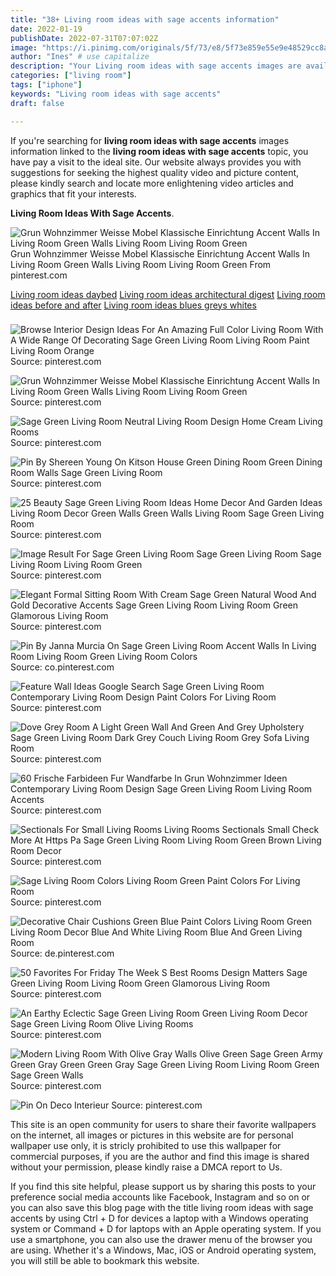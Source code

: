 ```yaml
---
title: "38+ Living room ideas with sage accents information"
date: 2022-01-19
publishDate: 2022-07-31T07:07:02Z
image: "https://i.pinimg.com/originals/5f/73/e8/5f73e859e55e9e48529cc8a5bcb1a3ec.jpg"
author: "Ines" # use capitalize
description: "Your Living room ideas with sage accents images are available in this site. Living room ideas with sage accents are a topic that is being searched for and liked by netizens now. You can Find and Download the Living room ideas with sage accents files here. Find and Download all royalty-free photos and vectors."
categories: ["living room"]
tags: ["iphone"]
keywords: "Living room ideas with sage accents"
draft: false

---
```


If you're searching for **living room ideas with sage accents** images information linked to the **living room ideas with sage accents** topic, you have pay a visit to the ideal  site.  Our website always  provides you with  suggestions  for seeking  the highest  quality video and picture  content, please kindly search and locate more enlightening video articles and graphics  that fit your interests.

**Living Room Ideas With Sage Accents**. 

![Grun Wohnzimmer Weisse Mobel Klassische Einrichtung Accent Walls In Living Room Green Walls Living Room Living Room Green](https://i.pinimg.com/originals/74/7b/a6/747ba65e6b9b04467da91d0c2ed97f20.jpg "Grun Wohnzimmer Weisse Mobel Klassische Einrichtung Accent Walls In Living Room Green Walls Living Room Living Room Green")
Grun Wohnzimmer Weisse Mobel Klassische Einrichtung Accent Walls In Living Room Green Walls Living Room Living Room Green From pinterest.com

[Living room ideas daybed](/living-room-ideas-daybed/)
[Living room ideas architectural digest](/living-room-ideas-architectural-digest/)
[Living room ideas before and after](/living-room-ideas-before-and-after/)
[Living room ideas blues greys whites](/living-room-ideas-blues-greys-whites/)



### 

 


![Browse Interior Design Ideas For An Amazing Full Color Living Room With A Wide Range Of Decorating Sage Green Living Room Living Room Paint Living Room Orange](https://i.pinimg.com/736x/76/6f/92/766f92b34dacea46a51bd065c3a9aa77.jpg "Browse Interior Design Ideas For An Amazing Full Color Living Room With A Wide Range Of Decorating Sage Green Living Room Living Room Paint Living Room Orange")
Source: pinterest.com

 

![Grun Wohnzimmer Weisse Mobel Klassische Einrichtung Accent Walls In Living Room Green Walls Living Room Living Room Green](https://i.pinimg.com/originals/74/7b/a6/747ba65e6b9b04467da91d0c2ed97f20.jpg "Grun Wohnzimmer Weisse Mobel Klassische Einrichtung Accent Walls In Living Room Green Walls Living Room Living Room Green")
Source: pinterest.com

 

![Sage Green Living Room Neutral Living Room Design Home Cream Living Rooms](https://i.pinimg.com/originals/4d/2b/45/4d2b4503c38522a90af1de9c0e668925.jpg "Sage Green Living Room Neutral Living Room Design Home Cream Living Rooms")
Source: pinterest.com

 

![Pin By Shereen Young On Kitson House Green Dining Room Green Dining Room Walls Sage Green Living Room](https://i.pinimg.com/736x/87/30/b8/8730b842d57cef6f06dbbec2c68612ca.jpg "Pin By Shereen Young On Kitson House Green Dining Room Green Dining Room Walls Sage Green Living Room")
Source: pinterest.com

 

![25 Beauty Sage Green Living Room Ideas Home Decor And Garden Ideas Living Room Decor Green Walls Green Walls Living Room Sage Green Living Room](https://i.pinimg.com/736x/50/8c/77/508c77ea67aaabe96953eb1f738954ce.jpg "25 Beauty Sage Green Living Room Ideas Home Decor And Garden Ideas Living Room Decor Green Walls Green Walls Living Room Sage Green Living Room")
Source: pinterest.com

 

![Image Result For Sage Green Living Room Sage Green Living Room Sage Living Room Living Room Green](https://i.pinimg.com/originals/a2/cb/29/a2cb290c66abe5d260f122216108587d.jpg "Image Result For Sage Green Living Room Sage Green Living Room Sage Living Room Living Room Green")
Source: pinterest.com

 

![Elegant Formal Sitting Room With Cream Sage Green Natural Wood And Gold Decorative Accents Sage Green Living Room Living Room Green Glamorous Living Room](https://i.pinimg.com/originals/93/df/51/93df514f94e3e5a44159f4fe438588a2.png "Elegant Formal Sitting Room With Cream Sage Green Natural Wood And Gold Decorative Accents Sage Green Living Room Living Room Green Glamorous Living Room")
Source: pinterest.com

 

![Pin By Janna Murcia On Sage Green Living Room Accent Walls In Living Room Living Room Green Living Room Colors](https://i.pinimg.com/originals/f2/d7/6d/f2d76d8e2c6b84c7616ed50baa5d0474.jpg "Pin By Janna Murcia On Sage Green Living Room Accent Walls In Living Room Living Room Green Living Room Colors")
Source: co.pinterest.com

 

![Feature Wall Ideas Google Search Sage Green Living Room Contemporary Living Room Design Paint Colors For Living Room](https://i.pinimg.com/originals/fb/79/59/fb7959007ae0671407b2f355636fb1cc.jpg "Feature Wall Ideas Google Search Sage Green Living Room Contemporary Living Room Design Paint Colors For Living Room")
Source: pinterest.com

 

![Dove Grey Room A Light Green Wall And Green And Grey Upholstery Sage Green Living Room Dark Grey Couch Living Room Grey Sofa Living Room](https://i.pinimg.com/originals/f0/1a/ce/f01ace0dd002af57515d7e1307c74530.jpg "Dove Grey Room A Light Green Wall And Green And Grey Upholstery Sage Green Living Room Dark Grey Couch Living Room Grey Sofa Living Room")
Source: pinterest.com

 

![60 Frische Farbideen Fur Wandfarbe In Grun Wohnzimmer Ideen Contemporary Living Room Design Sage Green Living Room Living Room Accents](https://i.pinimg.com/736x/03/6d/0c/036d0cf4caa2a5864275eeee72b329d7.jpg "60 Frische Farbideen Fur Wandfarbe In Grun Wohnzimmer Ideen Contemporary Living Room Design Sage Green Living Room Living Room Accents")
Source: pinterest.com

 

![Sectionals For Small Living Rooms Living Rooms Sectionals Small Check More At Https Pa Sage Green Living Room Living Room Green Brown Living Room Decor](https://i.pinimg.com/564x/d5/0c/94/d50c943abf3f6a4a888bd73530cd7736.jpg "Sectionals For Small Living Rooms Living Rooms Sectionals Small Check More At Https Pa Sage Green Living Room Living Room Green Brown Living Room Decor")
Source: pinterest.com

 

![Sage Living Room Colors Living Room Green Paint Colors For Living Room](https://i.pinimg.com/564x/81/92/c7/8192c7ef9317275ee17cdd93e8d3c193.jpg "Sage Living Room Colors Living Room Green Paint Colors For Living Room")
Source: pinterest.com

 

![Decorative Chair Cushions Green Blue Paint Colors Living Room Green Living Room Decor Blue And White Living Room Blue And Green Living Room](https://i.pinimg.com/originals/fd/9f/da/fd9fda48230d1776c6a7d34266e8452a.jpg "Decorative Chair Cushions Green Blue Paint Colors Living Room Green Living Room Decor Blue And White Living Room Blue And Green Living Room")
Source: de.pinterest.com

 

![50 Favorites For Friday The Week S Best Rooms Design Matters Sage Green Living Room Living Room Green Glamorous Living Room](https://i.pinimg.com/564x/77/e6/b5/77e6b528065b4d4fc68e08327e66da74.jpg "50 Favorites For Friday The Week S Best Rooms Design Matters Sage Green Living Room Living Room Green Glamorous Living Room")
Source: pinterest.com

 

![An Earthy Eclectic Sage Green Living Room Green Living Room Decor Sage Green Living Room Olive Living Rooms](https://i.pinimg.com/736x/12/a9/b4/12a9b4de26da8662d0feeeca78427b26.jpg "An Earthy Eclectic Sage Green Living Room Green Living Room Decor Sage Green Living Room Olive Living Rooms")
Source: pinterest.com

 

![Modern Living Room With Olive Gray Walls Olive Green Sage Green Army Green Gray Green Green Gray Sage Green Living Room Living Room Green Sage Green Walls](https://i.pinimg.com/originals/4f/c3/52/4fc3526c608d91197535030232ddb59a.png "Modern Living Room With Olive Gray Walls Olive Green Sage Green Army Green Gray Green Green Gray Sage Green Living Room Living Room Green Sage Green Walls")
Source: pinterest.com

 

![Pin On Deco Interieur](https://i.pinimg.com/originals/5f/73/e8/5f73e859e55e9e48529cc8a5bcb1a3ec.jpg "Pin On Deco Interieur")
Source: pinterest.com

 

This site is an open community for users to share their favorite wallpapers on the internet, all images or pictures in this website are for personal wallpaper use only, it is stricly prohibited to use this wallpaper for commercial purposes, if you are the author and find this image is shared without your permission, please kindly raise a DMCA report to Us.

If you find this site helpful, please support us by sharing this posts to your preference social media accounts like Facebook, Instagram and so on or you can also save this blog page with the title living room ideas with sage accents by using Ctrl + D for devices a laptop with a Windows operating system or Command + D for laptops with an Apple operating system. If you use a smartphone, you can also use the drawer menu of the browser you are using. Whether it's a Windows, Mac, iOS or Android operating system, you will still be able to bookmark this website.
